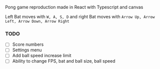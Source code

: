 Pong game reproduction made in React with Typescript and canvas

Left Bat moves with `W, A, S, D` and right Bat moves with `Arrow Up, Arrow Left, Arrow Down, Arrow Right`

### TODO

- [ ] Score numbers
- [ ] Settings menu
- [ ] Add ball speed increase limit
- [ ] Ability to change FPS, bat and ball size, ball speed
